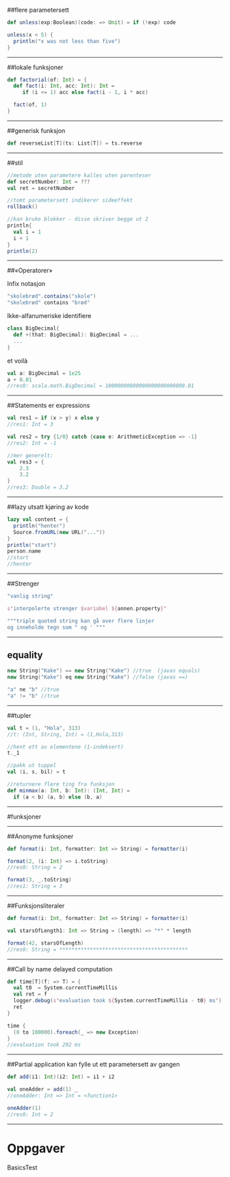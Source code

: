 ##flere parametersett

```scala
def unless(exp:Boolean)(code: => Unit) = if (!exp) code

unless(x < 5) {
  println("x was not less than five")
}
```

---

##lokale funksjoner
```scala
def factorial(of: Int) = {
  def fact(i: Int, acc: Int): Int =
     if (i <= 1) acc else fact(i - 1, i * acc)

  fact(of, 1)
}
```

---

##generisk funksjon
```scala
def reverseList[T](ts: List[T]) = ts.reverse
```

---

##stil
```scala
//metode uten parametere kalles uten parenteser
def secretNumber: Int = ???
val ret = secretNumber

//tomt parametersett indikerer sideeffekt
rollback()

//kan bruke blokker - disse skriver begge ut 2
println{
  val i = 1
  i + 1
}
println(2)
```

---

##«Operatorer»

Infix notasjon
```scala
"skolebrød".contains("skole")
"skolebrød" contains "brød"
```

Ikke-alfanumeriske identifiere
```scala
class BigDecimal{
  def +(that: BigDecimal): BigDecimal = ...
  ...
}
```

et voilà
```scala
val a: BigDecimal = 1e25
a + 0.01
//res0: scala.math.BigDecimal = 10000000000000000000000000.01
```

---

##Statements er expressions
```scala
val res1 = if (x > y) x else y
//res1: Int = 3

val res2 = try {1/0} catch {case e: ArithmeticException => -1}
//res2: Int = -1

//mer generelt:
val res3 = {
    2.3
    3.2
}
//res3: Double = 3.2
```

---

##lazy
utsatt kjøring av kode
```scala
lazy val content = {
  println("henter")
  Source.fromURL(new URL("..."))
}
println("start")
person.name
//start
//henter
```

---

##Strenger

```scala
"vanlig string"

s"interpolerte strenger $variabel ${annen.property}"

"""triple quoted string kan gå over flere linjer
og inneholde tegn som " og ' """
```

---

## equality
```scala
new String("Kake") == new String("Kake") //true  (javas equals)
new String("Kake") eq new String("Kake") //false (javas ==)

"a" ne "b" //true
"a" != "b" //true
```

---

##tupler
```scala
val t = (1, "Hola", 313)
//t: (Int, String, Int) = (1,Hola,313)

//hent ett av elementene (1-indeksert)
t._1

//pakk ut tuppel
val (i, s, bil) = t

//returnere flere ting fra funksjon
def minmax(a: Int, b: Int): (Int, Int) =
  if (a < b) (a, b) else (b, a)

```

---

#funksjoner

---

##Anonyme funksjoner
```scala
def format(i: Int, formatter: Int => String) = formatter(i)

format(2, (i: Int) => i.toString)
//res0: String = 2

format(3, _.toString)
//res1: String = 3

```

---

##Funksjonsliteraler
```scala
def format(i: Int, formatter: Int => String) = formatter(i)

val starsOfLength1: Int => String = (length) => "*" * length

format(42, starsOfLength)
//res0: String = ******************************************
```

---

##Call by name
delayed computation

```scala
def time[T](f: => T) = {
  val t0  = System.currentTimeMillis
  val ret = f
  logger.debug(s"evaluation took ${System.currentTimeMillis - t0} ms")
  ret
}

time {
  (0 to 100000).foreach(_ => new Exception)
}
//evaluation took 292 ms
```

---

##Partial application
kan fylle ut ett parametersett av gangen
```scala
def add(i1: Int)(i2: Int) = i1 + i2

val oneAdder = add(1) _
//oneAdder: Int => Int = <function1>

oneAdder(1)
//res0: Int = 2
```

---

# Oppgaver #
BasicsTest

